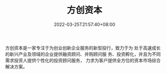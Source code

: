﻿---
weight: 
title: "方创资本"
description: "方创资本是一家专注于为创业创新企业服务的新型投行，致力于为 处于高速成长的新兴产业及领域的企业提供融资顾问、并购顾问服 务、投资孵化，并且为不同需求投资人提供个性化的投..."
date: 2022-03-25T21:57:40+08:00
lastmod: 2022-03-25T16:45:40+08:00
draft: false
authors: ["Metabd"]
featuredImage: "fangchuangziben.jpg"
link: ""
tags: ["投资机构","方创资本"]
categories: ["navigation"]
navigation: ["投资机构"]
lightgallery: true
toc: true
pinned: false
recommend: false
recommend1: false
---
方创资本是一家专注于为创业创新企业服务的新型投行，致力于为 处于高速成长的新兴产业及领域的企业提供融资顾问、并购顾问服 务、投资孵化，并且为不同需求投资人提供个性化的投资顾问服务， 力求为客户提供全方位的资本市场综合解决方案。
